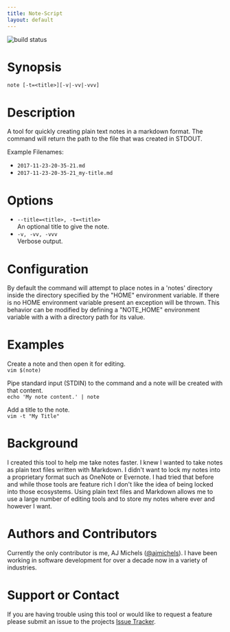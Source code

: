 ```yaml
---
title: Note-Script
layout: default
---
```


![build status](https://travis-ci.org/ajmichels/note-script.svg?branch=master)

# Synopsis

`note [-t=<title>][-v|-vv|-vvv]`

# Description

A tool for quickly creating plain text notes in a markdown format. The command will
return the path to the file that was created in STDOUT.

Example Filenames:
* `2017-11-23-20-35-21.md`
* `2017-11-23-20-35-21_my-title.md`

# Options

* `--title=<title>, -t=<title>`<br>
  An optional title to give the note.
* `-v, -vv, -vvv`<br>
  Verbose output.

# Configuration

By default the command will attempt to place notes in a 'notes' directory inside the
directory specified by the "HOME" environment variable. If there is no HOME
environment variable present an exception will be thrown. This behavior can be
modified by defining a "NOTE_HOME" environment variable with a with a directory
path for its value.

# Examples

Create a note and then open it for editing.<br>
`vim $(note)`

Pipe standard input (STDIN) to the command and a note will be created with that
content.<br>
`echo 'My note content.' | note`

Add a title to the note.<br>
`vim -t "My Title"`

# Background

I created this tool to help me take notes faster. I knew I wanted to take notes
as plain text files written with Markdown. I didn't want to lock my notes into
a proprietary format such as OneNote or Evernote. I had tried that before and
while those tools are feature rich I don't like the idea of being locked into
those ecosystems. Using plain text files and Markdown allows me to use a
large number of editing tools and to store my notes where ever and however I
want.

# Authors and Contributors

Currently the only contributor is me, AJ Michels
([@ajmichels](https://github.com/ajmichels)). I have been working in software
development for over a decade now in a variety of industries.

# Support or Contact

If you are having trouble using this tool or would like to request a feature
please submit an issue to the projects [Issue
Tracker](https://github.com/ajmichels/note-script/issues).

